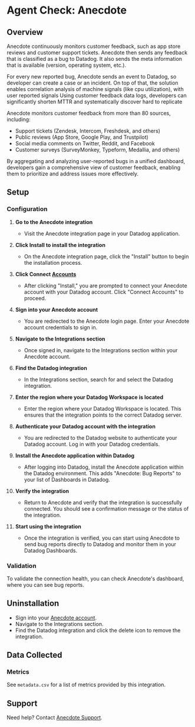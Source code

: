 # Agent Check: Anecdote

## Overview

Anecdote continuously monitors customer feedback, such as app store reviews and customer support tickets. Anecdote then sends any feedback that is classified as a bug to Datadog. It also sends the meta information that is available (version, operating system, etc.).

For every new reported bug, Anecdote sends an event to Datadog, so developer can create a case or an incident. On top of that, the solution enables correlation analysis of machine signals (like cpu utilization), with user reported signals
Using customer feedback data logs, developers can significantly shorten MTTR and systematically discover hard to replicate

Anecdote monitors customer feedback from more than 80 sources, including:

- Support tickets (Zendesk, Intercom, Freshdesk, and others)
- Public reviews (App Store, Google Play, and Trustpilot)
- Social media comments on Twitter, Reddit, and Facebook
- Customer surveys (SurveyMonkey, Typeform, Medallia, and others)

By aggregating and analyzing user-reported bugs in a unified dashboard, developers gain a comprehensive view of customer feedback, enabling them to prioritize and address issues more effectively.

## Setup

### Configuration

1. **Go to the Anecdote integration**
   - Visit the Anecdote integration page in your Datadog application.

2. **Click Install to install the integration**
   - On the Anecdote integration page, click the "Install" button to begin the installation process.

3. **Click Connect [Accounts][1]**
   - After clicking "Install," you are prompted to connect your Anecdote account with your Datadog account. Click "Connect Accounts" to proceed.

4. **Sign into your Anecdote account**
   - You are redirected to the Anecdote login page. Enter your Anecdote account credentials to sign in.

5. **Navigate to the Integrations section**
   - Once signed in, navigate to the Integrations section within your Anecdote account.

6. **Find the Datadog integration**
   - In the Integrations section, search for and select the Datadog integration.

7. **Enter the region where your Datadog Workspace is located**
   - Enter the region where your Datadog Workspace is located. This ensures that the integration points to the correct Datadog server.

8. **Authenticate your Datadog account with the integration**
   - You are redirected to the Datadog website to authenticate your Datadog account. Log in with your Datadog credentials.

9. **Install the Anecdote application within Datadog**
   - After logging into Datadog, install the Anecdote application within the Datadog environment. This adds "Anecdote: Bug Reports" to your list of Dashboards in Datadog.

10. **Verify the integration**
    - Return to Anecdote and verify that the integration is successfully connected. You should see a confirmation message or the status of the integration.

11. **Start using the integration**
    - Once the integration is verified, you can start using Anecdote to send bug reports directly to Datadog and monitor them in your Datadog Dashboards.

### Validation

To validate the connection health, you can check Anecdote's dashboard, where you can see bug reports.

## Uninstallation

- Sign into your [Anecdote account][1].
- Navigate to the Integrations section.
- Find the Datadog integration and click the delete icon to remove the integration.

## Data Collected

### Metrics
See `metadata.csv` for a list of metrics provided by this integration.

## Support

Need help? Contact [Anecdote Support][2].

[1]: app.anecdoteai.com
[2]: mailto:hello@anec.app

